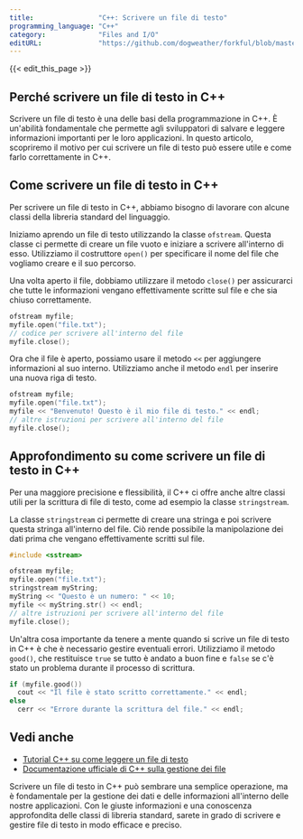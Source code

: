 ```yaml
---
title:                "C++: Scrivere un file di testo"
programming_language: "C++"
category:             "Files and I/O"
editURL:              "https://github.com/dogweather/forkful/blob/master/content/it/cpp/writing-a-text-file.md"
---
```


{{< edit_this_page >}}

## Perché scrivere un file di testo in C++

Scrivere un file di testo è una delle basi della programmazione in C++. È un'abilità fondamentale che permette agli sviluppatori di salvare e leggere informazioni importanti per le loro applicazioni. In questo articolo, scopriremo il motivo per cui scrivere un file di testo può essere utile e come farlo correttamente in C++.

## Come scrivere un file di testo in C++

Per scrivere un file di testo in C++, abbiamo bisogno di lavorare con alcune classi della libreria standard del linguaggio. 

Iniziamo aprendo un file di testo utilizzando la classe `ofstream`. Questa classe ci permette di creare un file vuoto e iniziare a scrivere all'interno di esso. Utilizziamo il costruttore `open()` per specificare il nome del file che vogliamo creare e il suo percorso. 

Una volta aperto il file, dobbiamo utilizzare il metodo `close()` per assicurarci che tutte le informazioni vengano effettivamente scritte sul file e che sia chiuso correttamente. 

```C++
ofstream myfile; 
myfile.open("file.txt"); 
// codice per scrivere all'interno del file
myfile.close();
```

Ora che il file è aperto, possiamo usare il metodo `<<` per aggiungere informazioni al suo interno. Utilizziamo anche il metodo `endl` per inserire una nuova riga di testo.

```C++
ofstream myfile; 
myfile.open("file.txt"); 
myfile << "Benvenuto! Questo è il mio file di testo." << endl;
// altre istruzioni per scrivere all'interno del file
myfile.close();
```

## Approfondimento su come scrivere un file di testo in C++

Per una maggiore precisione e flessibilità, il C++ ci offre anche altre classi utili per la scrittura di file di testo, come ad esempio la classe `stringstream`. 

La classe `stringstream` ci permette di creare una stringa e poi scrivere questa stringa all'interno del file. Ciò rende possibile la manipolazione dei dati prima che vengano effettivamente scritti sul file. 

```C++
#include <sstream>

ofstream myfile; 
myfile.open("file.txt"); 
stringstream myString; 
myString << "Questo è un numero: " << 10; 
myfile << myString.str() << endl;
// altre istruzioni per scrivere all'interno del file
myfile.close(); 
```

Un'altra cosa importante da tenere a mente quando si scrive un file di testo in C++ è che è necessario gestire eventuali errori. Utilizziamo il metodo `good()`, che restituisce `true` se tutto è andato a buon fine e `false` se c'è stato un problema durante il processo di scrittura.

```C++
if (myfile.good()) 
  cout << "Il file è stato scritto correttamente." << endl; 
else 
  cerr << "Errore durante la scrittura del file." << endl;
```

## Vedi anche

- [Tutorial C++ su come leggere un file di testo](https://www.programmareinlocale.it/?p=271)
- [Documentazione ufficiale di C++ sulla gestione dei file](http://www.cplusplus.com/reference/fstream/)

Scrivere un file di testo in C++ può sembrare una semplice operazione, ma è fondamentale per la gestione dei dati e delle informazioni all'interno delle nostre applicazioni. Con le giuste informazioni e una conoscenza approfondita delle classi di libreria standard, sarete in grado di scrivere e gestire file di testo in modo efficace e preciso.